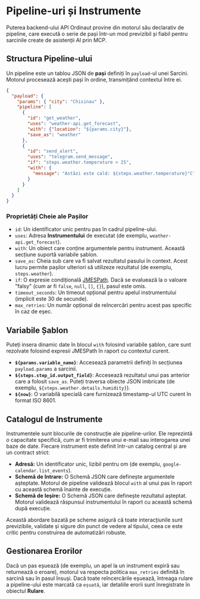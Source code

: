 # Pipeline-uri și Instrumente

Puterea backend-ului API Ordinaut provine din motorul său declarativ de pipeline, care execută o serie de pași într-un mod previzibil și fiabil pentru sarcinile create de asistenții AI prin MCP.

## Structura Pipeline-ului

Un pipeline este un tablou JSON de **pași** definiți în `payload`-ul unei Sarcini. Motorul procesează acești pași în ordine, transmițând contextul între ei.

```json
{
  "payload": {
    "params": { "city": "Chisinau" },
    "pipeline": [
      {
        "id": "get_weather",
        "uses": "weather-api.get_forecast",
        "with": {"location": "${params.city}"},
        "save_as": "weather"
      },
      {
        "id": "send_alert",
        "uses": "telegram.send_message",
        "if": "steps.weather.temperature > 25",
        "with": {
          "message": "Astăzi este cald: ${steps.weather.temperature}°C"
        }
      }
    ]
  }
}
```

### Proprietăți Cheie ale Pașilor

- `id`: Un identificator unic pentru pas în cadrul pipeline-ului.
- `uses`: Adresa **Instrumentului** de executat (de exemplu, `weather-api.get_forecast`).
- `with`: Un obiect care conține argumentele pentru instrument. Această secțiune suportă variabile șablon.
- `save_as`: Cheia sub care va fi salvat rezultatul pasului în context. Acest lucru permite pașilor ulteriori să utilizeze rezultatul (de exemplu, `steps.weather`).
- `if`: O expresie condițională [JMESPath](https://jmespath.org/). Dacă se evaluează la o valoare "falsy" (cum ar fi `false`, `null`, `[]`, `{}`), pasul este omis.
- `timeout_seconds`: Un timeout opțional pentru apelul instrumentului (implicit este 30 de secunde).
- `max_retries`: Un număr opțional de reîncercări pentru acest pas specific în caz de eșec.

## Variabile Șablon

Puteți insera dinamic date în blocul `with` folosind variabile șablon, care sunt rezolvate folosind expresii JMESPath în raport cu contextul curent.

- **`${params.variable_name}`**: Accesează parametrii definiți în secțiunea `payload.params` a sarcinii.
- **`${steps.step_id.output_field}`**: Accesează rezultatul unui pas anterior care a folosit `save_as`. Puteți traversa obiecte JSON imbricate (de exemplu, `${steps.weather.details.humidity}`).
- **`${now}`**: O variabilă specială care furnizează timestamp-ul UTC curent în format ISO 8601.

## Catalogul de Instrumente

Instrumentele sunt blocurile de construcție ale pipeline-urilor. Ele reprezintă o capacitate specifică, cum ar fi trimiterea unui e-mail sau interogarea unei baze de date. Fiecare instrument este definit într-un catalog central și are un contract strict:

- **Adresă:** Un identificator unic, lizibil pentru om (de exemplu, `google-calendar.list_events`).
- **Schemă de Intrare:** O Schemă JSON care definește argumentele așteptate. Motorul de pipeline validează blocul `with` al unui pas în raport cu această schemă înainte de execuție.
- **Schemă de Ieșire:** O Schemă JSON care definește rezultatul așteptat. Motorul validează răspunsul instrumentului în raport cu această schemă după execuție.

Această abordare bazată pe scheme asigură că toate interacțiunile sunt previzibile, validate și sigure din punct de vedere al tipului, ceea ce este critic pentru construirea de automatizări robuste.

## Gestionarea Erorilor

Dacă un pas eșuează (de exemplu, un apel la un instrument expiră sau returnează o eroare), motorul va respecta politica `max_retries` definită în sarcină sau în pasul însuși. Dacă toate reîncercările eșuează, întreaga rulare a pipeline-ului este marcată ca `eșuată`, iar detaliile erorii sunt înregistrate în obiectul **Rulare**.

